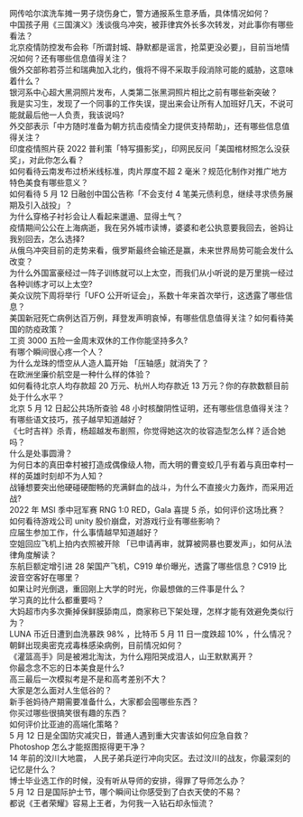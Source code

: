 网传哈尔滨洗车摊一男子烧伤身亡，警方通报系生意矛盾，具体情况如何？  
中国孩子用《三国演义》浅谈俄乌冲突，被菲律宾外长多次转发，对此事你有哪些看法？  
北京疫情防控发布会称「所谓封城、静默都是谣言，抢菜更没必要」，目前当地情况如何？还有哪些信息值得关注？  
俄外交部称若芬兰和瑞典加入北约，俄将不得不采取手段消除可能的威胁，这意味着什么？  
银河系中心超大黑洞照片发布，人类第二张黑洞照片相比之前有哪些新突破？  
我是实习生，发现了一个同事的工作失误，提出来会让所有人加班好几天，不说可能就最后他一人负责，我该说吗?  
外交部表示「中方随时准备为朝方抗击疫情全力提供支持帮助」，还有哪些信息值得关注？  
印度疫情照片获 2022 普利策「特写摄影奖」，印网民反问「美国棺材照怎么没获奖」，对此你怎么看？  
如何看待云南发布过桥米线标准，肉片厚度不超 2 毫米？规范化制作对推广地方特色美食有哪些意义？  
如何看待 5 月 12 日融创中国公告称「不会支付 4 笔美元债利息，继续寻求债务展期及引入战投」？  
为什么穿格子衬衫会让人看起来邋遢、显得土气？  
疫情期间公公在上海病逝，我在另外城市读博，婆婆和老公执意要我回去，爸妈让我别回去，怎么选择?  
从俄乌冲突目前的走势来看，俄罗斯最终会输还是赢，未来世界局势可能会发什么改变？  
为什么外国富豪经过一阵子训练就可以上太空，而我们从小听说的是万里挑一经过各种训练才可以上太空?  
美众议院下周将举行「UFO 公开听证会」，系数十年来首次举行，这透露了哪些信息？  
美国新冠死亡病例达百万例，拜登发声明哀悼，有哪些信息值得关注？如何看待美国的防疫政策？  
工资 3000 五险一金周末双休的工作你能坚持多久?  
有哪个瞬间很心疼一个人？  
为什么龙珠的悟空从人造人篇开始  「压轴感」就消失了？  
在欧洲坐廉价航空是一种什么样的体验？  
如何看待北京人均存款超 20 万元、杭州人均存款近 13 万元？你的存款数额目前处于什么水平？  
北京 5 月 12 日起公共场所查验 48 小时核酸阴性证明，还有哪些信息值得关注？  
有哪些语文技巧，孩子越早知道越好？  
《七时吉祥》杀青，杨超越发布剧照，你觉得她这次的妆容造型怎么样？适合她吗？  
什么是处事圆滑？  
为何日本的真田幸村被打造成偶像级人物，而大明的曹变蛟几乎有着与真田幸村一样的英雄时刻却不为人知？  
战锤想要突出他硬碰硬酣畅的充满鲜血的战斗，为什么不直接火力轰炸，而采用近战?  
2022 年 MSI 季中冠军赛 RNG 1:0 RED，Gala 喜提 5 杀，如何评价这场比赛？  
如何看待游戏公司 unity 股价崩盘，对游戏行业有哪些影响？  
应届生参加工作，什么事情越早知道越好？  
空姐回应飞机上拍内衣照被开除 「已申请再审，就算被网暴也要发声」，如何从法律角度解读？  
东航巨额定增引进 28 架国产飞机，C919 单价曝光，透露了哪些信息？C919 比波音空客好在哪里？  
如果让时光倒退，重回刚上大学的时光，你最想做的三件事是什么？  
学习真的比什么都重要吗？  
大妈超市内多次撕掉保鲜膜舔南瓜，商家称已下架处理，怎样才能有效避免类似行为？  
LUNA 币近日遭到血洗暴跌 98% ，比特币 5 月 11 日一度跌超 10% ，什么情况？  
朝鲜出现奥密克戎毒株感染病例，目前情况如何？  
《灌篮高手》同是被湘北淘汰，为什么翔阳哭成泪人，山王默默离开？  
你最念念不忘的日本美食是什么?  
高三最后一次模拟考是不是和高考差别不大？  
大家是怎么面对人生低谷的？  
新手爸妈待产期需要准备什么，大家都会囤哪些东西？  
你买过哪些很搞笑很有趣的东西？  
如何评价比亚迪的高端化策略？  
5 月 12 日是全国防灾减灾日，普通人遇到重大灾害该如何应急自救？  
Photoshop 怎么才能抠图抠得更干净？  
14 年前的汶川大地震， 人民子弟兵逆行冲向灾区。去过汶川的战友，你最深刻的记忆是什么？  
博士毕业选工作的时候，没有听从导师的安排，得罪了导师怎么办？  
5 月 12 日是国际护士节，哪个瞬间让你感受到了白衣天使的不易？  
都说《王者荣耀》容易上王者，为何我一入钻石却永恒流？  
